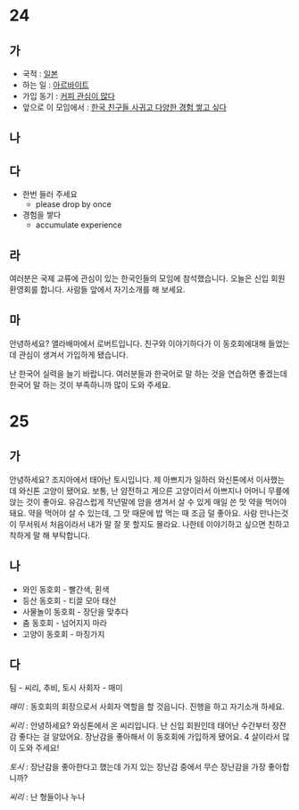 # 24
## 가
* 국적 : <u>일본</u>
* 하는 일 : <u>아르바이트</u> 
* 가입 동기 : <u>커피 관심이 많다</u>
* 앞으로 이 모임에서 : <u>한국 친구들 사귀고 다양한 경험 쌓고 싶다</u>
## 나
## 다
* 한번 들러 주세요
	* please drop by once
* 경험을 쌓다
	* accumulate experience
## 라
여러분은 국제 교류에 관심이 있는 한국인들의 모임에 참석했습니다. 오늘은 신입 회원 환영회를 합니다. 사람들 앞에서 자기소개를 해 보세요.
## 마
안녕하세요? 앨라배마에서 로버트입니다. 친구와 이야기하다가 이 동호회에대해 들었는데 관심이 생겨서 가입하게 됐습니다. 

난 한국어 실력을 늘기 바랍니다. 여러분들과 한국어로 말 하는 것을 연습하면 좋겠는데 한국어 말 하는 것이 부족하니까 많이 도와 주세요.
# 25
## 가
안녕하세요? 조지아에서 태어난 토시입니다. 제 아쁘지가 일하러 와신톤에서 이사했는데 와신톤 고양이 됐어요. 보통, 난 얌전하고 게으른 고양이라서 아쁘지나 어머니 무릎에 앉는 것이 좋아요. 유감스럽게 작년말에 암을 생겨서 살 수 있게 매일 쓴 맛 약을 먹어야 돼요. 약을 먹어야 살 수 있는데, 그 맛 때문에 밥 먹는 때 조금 덜 좋아요. 사람 만나는것이 무서워서 처음이라서 내가 말 잘 못 할지도 몰라요. 나한테 이야기하고 싶으면 친하고 착하게 말 해 부탁합니다.
## 나
* 와인 동호회 - 빨간색, 횐색
* 등산 동호회 -  티끌 모아 태산
* 사물놀이 동호회 - 장단을 맞추다
* 춤 동호회 - 넘어지지 마라
* 고양이 동호회 - 마징가지
## 다

팀 - 씨리, 추비, 토시
사회자 - 매미

*매미* : 동호회의 회장으로서 사회자 역할을 할 것읍니다. 진행을 하고 자기소개 하세요.

*씨리*  : 안녕하세요? 와싱톤에서 온 씨리입니다. 난 신입 회원인데 태어난 수간부터 장잔감 좋다는 걸 알았어요. 장난감을 좋아해서 이 동호회에 가입하게 됐어요. 4 살이라서 많이 도와 주세요!

*토시* : 장난감을 좋아한다고 했는데 가지 있는 장난감 중에서 무슨 장난감을 가장 좋아합니까?

*씨리* : 난 형들이나 누나